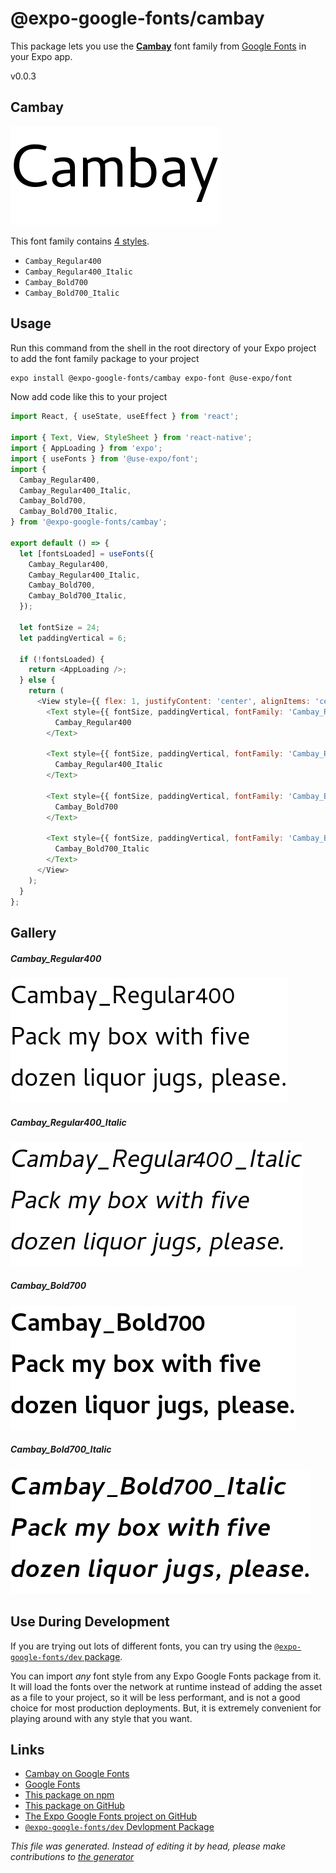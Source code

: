 # @expo-google-fonts/cambay

This package lets you use the [**Cambay**](https://fonts.google.com/specimen/Cambay) font family from [Google Fonts](https://fonts.google.com/) in your Expo app.

v0.0.3

## Cambay

![Cambay](./font-family.png)

This font family contains [4 styles](#gallery).

- `Cambay_Regular400`
- `Cambay_Regular400_Italic`
- `Cambay_Bold700`
- `Cambay_Bold700_Italic`

## Usage

Run this command from the shell in the root directory of your Expo project to add the font family package to your project
```sh
expo install @expo-google-fonts/cambay expo-font @use-expo/font
```

Now add code like this to your project
```js
import React, { useState, useEffect } from 'react';

import { Text, View, StyleSheet } from 'react-native';
import { AppLoading } from 'expo';
import { useFonts } from '@use-expo/font';
import {
  Cambay_Regular400,
  Cambay_Regular400_Italic,
  Cambay_Bold700,
  Cambay_Bold700_Italic,
} from '@expo-google-fonts/cambay';

export default () => {
  let [fontsLoaded] = useFonts({
    Cambay_Regular400,
    Cambay_Regular400_Italic,
    Cambay_Bold700,
    Cambay_Bold700_Italic,
  });

  let fontSize = 24;
  let paddingVertical = 6;

  if (!fontsLoaded) {
    return <AppLoading />;
  } else {
    return (
      <View style={{ flex: 1, justifyContent: 'center', alignItems: 'center' }}>
        <Text style={{ fontSize, paddingVertical, fontFamily: 'Cambay_Regular400' }}>
          Cambay_Regular400
        </Text>

        <Text style={{ fontSize, paddingVertical, fontFamily: 'Cambay_Regular400_Italic' }}>
          Cambay_Regular400_Italic
        </Text>

        <Text style={{ fontSize, paddingVertical, fontFamily: 'Cambay_Bold700' }}>
          Cambay_Bold700
        </Text>

        <Text style={{ fontSize, paddingVertical, fontFamily: 'Cambay_Bold700_Italic' }}>
          Cambay_Bold700_Italic
        </Text>
      </View>
    );
  }
};

```

## Gallery

##### Cambay_Regular400
![Cambay_Regular400](./a7bad4e2ac4cc5bdeef53e890b4b3d52b065fdae8ebe5f754f263384995f7c73.ttf.png)

##### Cambay_Regular400_Italic
![Cambay_Regular400_Italic](./e821a1eb24db547646223e8b5065d6feeed373e25daf722bd4c3499785d3b6aa.ttf.png)

##### Cambay_Bold700
![Cambay_Bold700](./ece04d3d10726b39914e7a3c3ebbef7ccadcf7a26272fc090c83d3bf7690eea4.ttf.png)

##### Cambay_Bold700_Italic
![Cambay_Bold700_Italic](./d17daa8d61f0a8bdd69696d0da7fc566e3a13141eb0ae45e512b48dcafb92565.ttf.png)


## Use During Development

If you are trying out lots of different fonts, you can try using the [`@expo-google-fonts/dev` package](https://www.npmjs.com/package/@expo-google-fonts/dev).

You can import *any* font style from any Expo Google Fonts package from it. It will load the fonts
over the network at runtime instead of adding the asset as a file to your project, so it will be 
less performant, and is not a good choice for most production deployments. But, it is extremely convenient
for playing around with any style that you want.

## Links

- [Cambay on Google Fonts](https://fonts.google.com/specimen/Cambay)
- [Google Fonts](https://fonts.google.com/)
- [This package on npm](https://www.npmjs.com/package/@expo-google-fonts/cambay)
- [This package on GitHub](https://github.com/expo/google-fonts/tree/master/font-packages/cambay)
- [The Expo Google Fonts project on GitHub](https://github.com/expo/google-fonts)
- [`@expo-google-fonts/dev` Devlopment Package](https://github.com/expo/google-fonts/tree/master/font-packages/dev)


*This file was generated. Instead of editing it by head, please make contributions to [the generator](https://github.com/expo/google-fonts/tree/master/packages/generator)*
